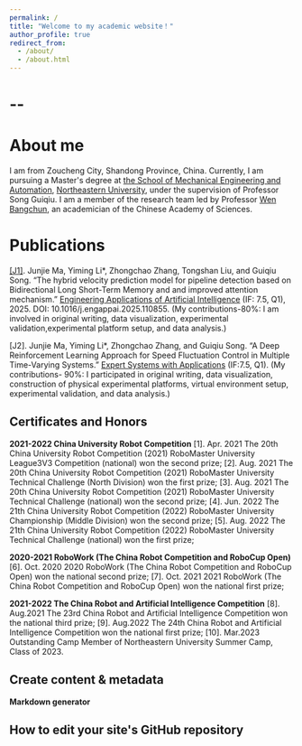 ```yaml
---
permalink: /
title: "Welcome to my academic website！"
author_profile: true
redirect_from: 
  - /about/
  - /about.html
---
```

--
=====

About me
======
  I am from Zoucheng City, Shandong Province, China. Currently, I am pursuing a Master's degree at [the School of Mechanical Engineering and Automation](http://www.me.neu.edu.cn/), [Northeastern University](https://www.neu.edu.cn/), under the supervision of Professor Song Guiqiu. I am a member of the research team led by Professor [Wen Bangchun](https://baike.baidu.com/item/%E9%97%BB%E9%82%A6%E6%A4%BF/3820254), an academician of the Chinese Academy of Sciences.

Publications
======
[[J1]](https://doi.org/10.1016/j.engappai.2025.110855). Junjie Ma, Yiming Li*, Zhongchao Zhang, Tongshan Liu, and Guiqiu Song. “The hybrid velocity prediction model for pipeline detection based on Bidirectional Long Short-Term Memory and and improved attention mechanism.” [Engineering Applications of Artificial Intelligence](https://www.sciencedirect.com/journal/engineering-applications-of-artificial-intelligence) (IF: 7.5, Q1), 2025. DOI: 10.1016/j.engappai.2025.110855.
    (My contributions-80%: I am involved in original writing, data visualization, experimental validation,experimental platform setup, and data analysis.)
    
[J2]. Junjie Ma, Yiming Li*, Zhongchao Zhang, and Guiqiu Song. “A Deep Reinforcement Learning Approach for Speed Fluctuation Control in Multiple Time-Varying Systems.” [Expert Systems with Applications](https://www.sciencedirect.com/journal/expert-systems-with-applications) (IF:7.5, Q1).
    (My contributions- 90%: I participated in original writing, data visualization, construction of physical experimental platforms, virtual environment setup, experimental validation, and data analysis.)
    
Certificates and Honors
------

**2021-2022 China University Robot Competition**
[1]. Apr. 2021 The 20th China University Robot Competition (2021) RoboMaster University League3V3 Competition (national) won the second prize;
[2]. Aug. 2021 The 20th China University Robot Competition (2021) RoboMaster University Technical Challenge (North Division) won the first prize;
[3]. Aug. 2021 The 20th China University Robot Competition (2021) RoboMaster University Technical Challenge (national) won the second prize;
[4]. Jun. 2022 The 21th China University Robot Competition (2022) RoboMaster University Championship (Middle Division) won the second prize;
[5]. Aug. 2022 The 21th China University Robot Competition (2022) RoboMaster University Technical Challenge (national) won the first prize;

**2020-2021 RoboWork (The China Robot Competition and RoboCup Open)**
[6]. Oct. 2020 2020 RoboWork (The China Robot Competition and RoboCup Open) won the national second prize;
[7]. Oct. 2021 2021 RoboWork (The China Robot Competition and RoboCup Open) won the national first prize;

**2021-2022 The China Robot and Artificial Intelligence Competition**
[8]. Aug.2021 The 23rd China Robot and Artificial Intelligence Competition won the national third prize;
[9]. Aug.2022 The 24th China Robot and Artificial Intelligence Competition won the national first prize;
[10]. Mar.2023 Outstanding Camp Member of Northeastern University Summer Camp, Class of 2023.

Create content & metadata
------

**Markdown generator**



How to edit your site's GitHub repository
------


